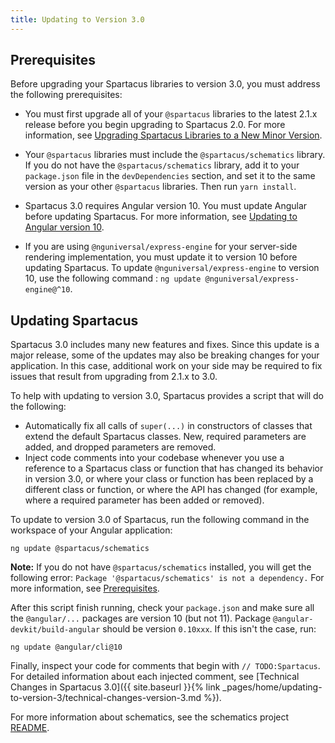 ```yaml
---
title: Updating to Version 3.0
---
```


## Prerequisites

Before upgrading your Spartacus libraries to version 3.0, you must address the following prerequisites:

- You must first upgrade all of your `@spartacus` libraries to the latest 2.1.x release before you begin upgrading to Spartacus 2.0. For more information, see [Upgrading Spartacus Libraries to a New Minor Version](https://sap.github.io/spartacus-docs/release-information/#upgrading-spartacus-libraries-to-a-new-minor-version).

- Your `@spartacus` libraries must include the `@spartacus/schematics` library. If you do not have the `@spartacus/schematics` library, add it to your `package.json` file in the `devDependencies` section, and set it to the same version as your other `@spartacus` libraries. Then run `yarn install`.

- Spartacus 3.0 requires Angular version 10. You must update Angular before updating Spartacus. For more information, see [Updating to Angular version 10](https://update.angular.io/).

- If you are using `@nguniversal/express-engine` for your server-side rendering implementation, you must update it to version 10 before updating Spartacus. To update `@nguniversal/express-engine` to version 10, use the following command : `ng update @nguniversal/express-engine@^10`.

## Updating Spartacus

Spartacus 3.0 includes many new features and fixes. Since this update is a major release, some of the updates may also be breaking changes for your application. In this case, additional work on your side may be required to fix issues that result from upgrading from 2.1.x to 3.0.

To help with updating to version 3.0, Spartacus provides a script that will do the following:

- Automatically fix all calls of `super(...)` in constructors of classes that extend the default Spartacus classes. New, required parameters are added, and dropped parameters are removed.
- Inject code comments into your codebase whenever you use a reference to a Spartacus class or function that has changed its behavior in version 3.0, or where your class or function has been replaced by a different class or function, or where the API has changed (for example, where a required parameter has been added or removed).

To update to version 3.0 of Spartacus, run the following command in the workspace of your Angular application:

```shell
ng update @spartacus/schematics
```

**Note:** If you do not have `@spartacus/schematics` installed, you will get the following error: `Package '@spartacus/schematics' is not a dependency.` For more information, see [Prerequisites](#prerequisites).

After this script finish running, check your `package.json` and make sure all the `@angular/...` packages are version 10 (but not 11). Package `@angular-devkit/build-angular` should be version `0.10xxx`. If this isn't the case, run:

```shell
ng update @angular/cli@10
```

Finally, inspect your code for comments that begin with `// TODO:Spartacus`. For detailed information about each injected comment, see [Technical Changes in Spartacus 3.0]({{ site.baseurl }}{% link _pages/home/updating-to-version-3/technical-changes-version-3.md %}).

For more information about schematics, see the schematics project [README](https://github.com/SAP/spartacus/tree/develop/projects/schematics).
